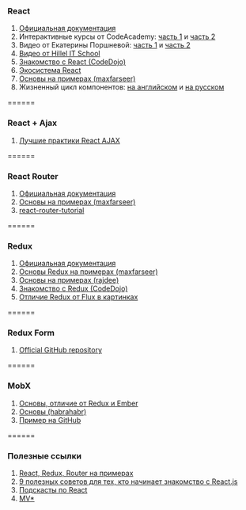 ### React
1. [Официальная документация](https://facebook.github.io/react/index.html)
2. Интерактивные курсы от CodeAcademy: [часть 1](https://www.codecademy.com/learn/react-101)  и [часть 2](https://www.codecademy.com/learn/react-102)
3. Видео от Екатерины Поршневой:  [часть 1](https://www.youtube.com/watch?v=VQ32XyLXYBE) и [часть 2](https://www.youtube.com/watch?v=53PtaxlkhBE&feature=youtu.be)
4. [Видео от Hillel IT School](https://www.youtube.com/watch?v=dc9uAO7ObJo&index=3&list=PLuEo4W0EBxtVyV0ycYJVLiOvwVSZXS3Iw)
5. [Знакомство с React (CodeDojo)](https://www.youtube.com/watch?v=fQAKKXc6BCM&list=PLqHlAwsJRxAONt5CnjMMeKdYGv1CDRUOl)
6. [Экосистема React](https://loftblog.ru/material/1-vvedenie-4/)
7. [Основы на примерах (maxfarseer)](https://www.gitbook.com/book/maxfarseer/react-course-ru/details)
8. Жизненный цикл компонентов: [на английском](http://busypeoples.github.io/post/react-component-lifecycle/) и [на русском](https://github.com/krambertech/react-essential-course/tree/master/02-deep-in-components)

======

### React + Ajax
1. [Лучшие практики React AJAX](http://blog.zacorp.ru/frontend/luchshie-praktiki-react-ajax/)

======

### React Router
1. [Официальная документация](https://github.com/ReactTraining/react-router)
2. [Основы на примерах (maxfarseer)](https://www.gitbook.com/book/maxfarseer/react-router-course-ru/details)
3. [react-router-tutorial](https://github.com/reactjs/react-router-tutorial/tree/master/lessons/13-server-rendering)

======

### Redux
1. [Официальная документация](http://redux.js.org/)
2. [Основы Redux на примерах (maxfarseer)](https://www.gitbook.com/book/maxfarseer/redux-course-ru/details)
3. [Основы на примерах (rajdee)](https://github.com/rajdee/redux-in-russian)
4. [Знакомство с Redux (CodeDojo)](https://www.youtube.com/watch?v=-m3evZuzXC8&list=PLqHlAwsJRxANFIgAf7BO8hNYdvipLERxQ)
5. [Отличие Redux от Flux в картинках](https://medium.com/russian/a-cartoon-intro-to-redux-e2108896f7e6#.zdl5lftel)

======

### Redux Form
1. [Official GitHub repository](https://github.com/erikras/redux-form)

======

### MobX
1. [Основы, отличие от Redux и Ember](https://soundcloud.com/frontflipjs/18-redux-mobx)
2. [Основы (habrahabr)](https://habrahabr.ru/post/282578/)
3. [Пример на GitHub](https://github.com/mobxjs/mobx-react-todomvc)

======

### Полезные ссылки
1. [React, Redux, Router на примерах](https://www.youtube.com/watch?v=e0dN1w1gJJM&index=3&list=PLuNEz8XtB51K-x3bwCC9uNM_cxXaiCcRY)
2. [9 полезных советов для тех, кто начинает знакомство с React.js](https://tproger.ru/translations/9-useful-tips-react/)
3. [Подскасты по React](http://5minreact.ru/ )
4. [MV*](https://www.youtube.com/watch?v=5WgsKtlHUls)
